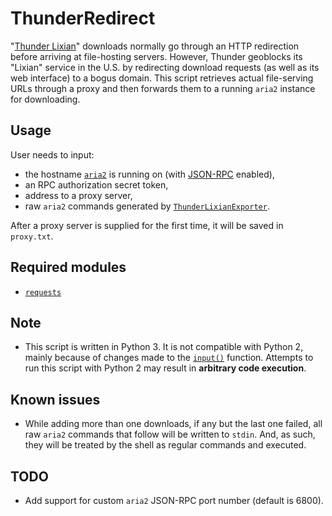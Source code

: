 # ThunderRedirect

"[Thunder Lixian](http://lixian.xunlei.com/)" downloads normally go through an HTTP redirection before arriving at file-hosting servers. However, Thunder geoblocks its "Lixian" service in the U.S. by redirecting download requests (as well as its web interface) to a bogus domain. This script retrieves actual file-serving URLs through a proxy and then forwards them to a running `aria2` instance for downloading.

## Usage
User needs to input:

- the hostname [`aria2`](https://github.com/aria2/aria2) is running on (with [JSON-RPC](https://aria2.github.io/manual/en/html/aria2c.html#rpc-options) enabled),
- an RPC authorization secret token,
- address to a proxy server,
- raw `aria2` commands generated by [`ThunderLixianExporter`](https://github.com/binux/ThunderLixianExporter).

After a proxy server is supplied for the first time, it will be saved in `proxy.txt`.

## Required modules

- [`requests`](https://github.com/requests/requests)

## Note

- This script is written in Python 3. It is not compatible with Python 2, mainly because of changes made to the [`input()`](https://docs.python.org/3/library/functions.html#input) function. Attempts to run this script with Python 2 may result in **arbitrary code execution**.

## Known issues

- While adding more than one downloads, if any but the last one failed, all raw `aria2` commands that follow will be written to `stdin`. And, as such, they will be treated by the shell as regular commands and executed.

## TODO

- Add support for custom `aria2` JSON-RPC port number (default is 6800).
